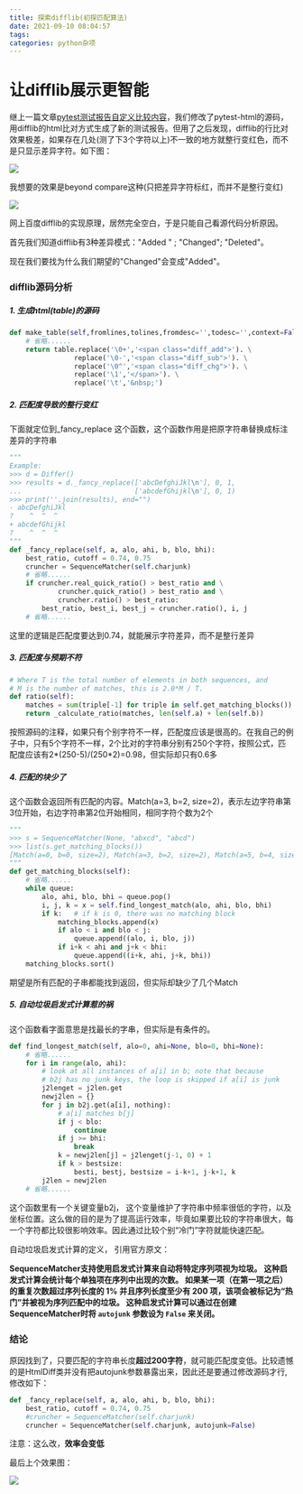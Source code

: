 ```yaml
---
title: 探索difflib(初探匹配算法)
date: 2021-09-10 08:04:57
tags:
categories: python杂项
---
```


# 让difflib展示更智能

继上一篇文章[pytest测试报告自定义比较内容](https://liji53.github.io/2021/09/09/pytestHtml/)，我们修改了pytest-html的源码，用difflib的html比对方式生成了新的测试报告。但用了之后发现，difflib的行比对效果极差，如果存在几处(测了下3个字符以上)不一致的地方就整行变红色，而不是只显示差异字符。如下图：

![](Images\difflib_org.png)

我想要的效果是beyond compare这种(只把差异字符标红，而并不是整行变红)

![](Images\beyond_compare.png)

网上百度difflib的实现原理，居然完全空白，于是只能自己看源代码分析原因。

首先我们知道difflib有3种差异模式："Added " ; "Changed"; "Deleted"。

现在我们要找为什么我们期望的"Changed"会变成"Added"。

### difflib源码分析

##### 1. 生成html(table)的源码

```python
def make_table(self,fromlines,tolines,fromdesc='',todesc='',context=False,numlines=5):
    # 省略......
    return table.replace('\0+','<span class="diff_add">'). \
                replace('\0-','<span class="diff_sub">'). \
                replace('\0^','<span class="diff_chg">'). \
                replace('\1','</span>'). \
                replace('\t','&nbsp;')
```

##### 2. 匹配度导致的整行变红

下面就定位到_fancy_replace 这个函数，这个函数作用是把原字符串替换成标注差异的字符串

```python
"""	
Example:
>>> d = Differ()
>>> results = d._fancy_replace(['abcDefghiJkl\n'], 0, 1,
...                            ['abcdefGhijkl\n'], 0, 1)
>>> print(''.join(results), end="")
- abcDefghiJkl
?    ^  ^  ^
+ abcdefGhijkl
?    ^  ^  ^
"""
def _fancy_replace(self, a, alo, ahi, b, blo, bhi):
    best_ratio, cutoff = 0.74, 0.75
    cruncher = SequenceMatcher(self.charjunk)
    # 省略......
    if cruncher.real_quick_ratio() > best_ratio and \
            cruncher.quick_ratio() > best_ratio and \
            cruncher.ratio() > best_ratio:
        best_ratio, best_i, best_j = cruncher.ratio(), i, j
    # 省略......
```

这里的逻辑是匹配度要达到0.74，就能展示字符差异，而不是整行差异

##### 3. 匹配度与预期不符

```python
# Where T is the total number of elements in both sequences, and
# M is the number of matches, this is 2.0*M / T.
def ratio(self):
    matches = sum(triple[-1] for triple in self.get_matching_blocks())
    return _calculate_ratio(matches, len(self.a) + len(self.b))
```

按照源码的注释，如果只有个别字符不一样，匹配度应该是很高的。在我自己的例子中，只有5个字符不一样，2个比对的字符串分别有250个字符，按照公式，匹配度应该有2\*(250-5)/(250\*2)=0.98，但实际却只有0.6多

##### 4. 匹配的块少了

这个函数会返回所有匹配的内容。Match(a=3, b=2, size=2)，表示左边字符串第3位开始，右边字符串第2位开始相同，相同字符个数为2个

```python
"""
>>> s = SequenceMatcher(None, "abxcd", "abcd")
>>> list(s.get_matching_blocks())
[Match(a=0, b=0, size=2), Match(a=3, b=2, size=2), Match(a=5, b=4, size=0)]
"""
def get_matching_blocks(self):
    # 省略......
    while queue:
        alo, ahi, blo, bhi = queue.pop()
        i, j, k = x = self.find_longest_match(alo, ahi, blo, bhi)
        if k:   # if k is 0, there was no matching block
            matching_blocks.append(x)
            if alo < i and blo < j:
                queue.append((alo, i, blo, j))
            if i+k < ahi and j+k < bhi:
                queue.append((i+k, ahi, j+k, bhi))
    matching_blocks.sort()
```

期望是所有匹配的子串都能找到返回，但实际却缺少了几个Match

##### 5. 自动垃圾启发式计算惹的祸

这个函数看字面意思是找最长的字串，但实际是有条件的。

```python
def find_longest_match(self, alo=0, ahi=None, blo=0, bhi=None):
    # 省略......
    for i in range(alo, ahi):
        # look at all instances of a[i] in b; note that because
        # b2j has no junk keys, the loop is skipped if a[i] is junk
        j2lenget = j2len.get
        newj2len = {}
        for j in b2j.get(a[i], nothing):
            # a[i] matches b[j]
            if j < blo:
                continue
            if j >= bhi:
                break
            k = newj2len[j] = j2lenget(j-1, 0) + 1
            if k > bestsize:
                besti, bestj, bestsize = i-k+1, j-k+1, k
        j2len = newj2len
    # 省略......
```

这个函数里有一个关键变量b2j， 这个变量维护了字符串中频率很低的字符，以及坐标位置。这么做的目的是为了提高运行效率，毕竟如果要比较的字符串很大，每一个字符都比较很影响效率。因此通过比较个别“冷门”字符就能快速匹配。

自动垃圾启发式计算的定义， 引用官方原文：

**SequenceMatcher支持使用启发式计算来自动将特定序列项视为垃圾。 这种启发式计算会统计每个单独项在序列中出现的次数。 如果某一项（在第一项之后）的重复次数超过序列长度的 1% 并且序列长度至少有 200 项，该项会被标记为“热门”并被视为序列匹配中的垃圾。 这种启发式计算可以通过在创建SequenceMatcher时将 `autojunk` 参数设为 `False` 来关闭。**

### 结论

原因找到了，只要匹配的字符串长度**超过200字符**，就可能匹配度变低。比较遗憾的是HtmlDiff类并没有把autojunk参数暴露出来，因此还是要通过修改源码才行, 修改如下：

```python
def _fancy_replace(self, a, alo, ahi, b, blo, bhi):
    best_ratio, cutoff = 0.74, 0.75
    #cruncher = SequenceMatcher(self.charjunk)
    cruncher = SequenceMatcher(self.charjunk, autojunk=False)
```

注意：这么改，**效率会变低**

最后上个效果图：

![](Images\finial_show.png)



